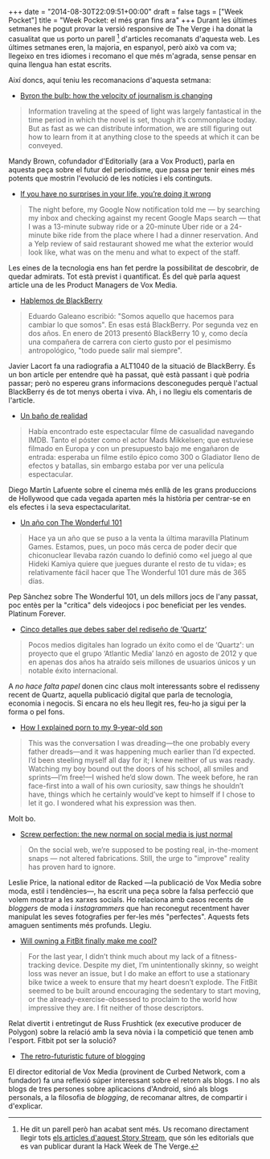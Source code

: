 +++
date = "2014-08-30T22:09:51+00:00"
draft = false
tags = ["Week Pocket"]
title = "Week Pocket: el més gran fins ara"
+++
Durant les últimes setmanes he pogut provar la versió responsive de The Verge i ha donat la casualitat que us porto un parell [^1] d'articles recomanats d'aquesta web. Les últimes setmanes eren, la majoria, en espanyol, però això va com va; llegeixo en tres idiomes i recomano el que més m'agrada, sense pensar en quina llengua han estat escrits. 

<!-- more -->

Així doncs, aquí teniu les recomanacions d'aquesta setmana:

- [Byron the bulb: how the velocity of journalism is changing](http://mobile.theverge.com/m/2014/8/18/6030921/byron-the-bulb-how-the-velocity-of-journalism-is-changing)

> Information traveling at the speed of light was largely fantastical in the time period in which the novel is set, though it’s commonplace today. But as fast as we can distribute information, we are still figuring out how to learn from it at anything close to the speeds at which it can be conveyed.

Mandy Brown, cofundador d'Editorially (ara a Vox Product), parla en aquesta peça sobre el futur del periodisme, que passa per tenir eines més potents que mostrin l'evolució de les notícies i els continguts.

- [If you have no surprises in your life, you’re doing it wrong](http://www.theverge.com/2014/8/18/6031443/if-you-have-no-surprises-in-your-life-you-re-doing-it-wrong)

> The night before, my Google Now notification told me — by searching my inbox and checking against my recent Google Maps search — that I was a 13-minute subway ride or a 20-minute Uber ride or a 24-minute bike ride from the place where I had a dinner reservation. And a Yelp review of said restaurant showed me what the exterior would look like, what was on the menu and what to expect of the staff. 

Les eines de la tecnologia ens han fet perdre la possibilitat de descobrir, de quedar admirats. Tot està previst i quantificat. És del què parla aquest article una de les Product Managers de Vox Media.

- [Hablemos de BlackBerry](http://alt1040.com/2014/08/hablemos-blackberry)

> Eduardo Galeano escribió: "Somos aquello que hacemos para cambiar lo que somos". En esas está BlackBerry. Por segunda vez en dos años. En enero de 2013 presentó BlackBerry 10 y, como decía una compañera de carrera con cierto gusto por el pesimismo antropológico, "todo puede salir mal siempre".

Javier Lacort fa una radiografia a ALT1040 de la situació de BlackBerry. És un bon article per entendre què ha passat, què està passant i què podria passar; però no espereu grans informacions desconegudes perquè l'actual BlackBerry és de tot menys oberta i viva. Ah, i no llegiu els comentaris de l'article.

- [Un baño de realidad](http://minid.net/2014/08/25/un-ban%CC%83o-de-realidad/)

> Había encontrado este espectacular filme de casualidad navegando IMDB. Tanto el póster como el actor Mads Mikkelsen; que estuviese filmado en Europa y con un presupuesto bajo me engañaron de entrada: esperaba un filme estilo épico como 300 o Gladiator lleno de efectos y batallas, sin embargo estaba por ver una película espectacular.

Diego Martín Lafuente sobre el cinema més enllà de les grans produccions de Hollywood que cada vegada aparten més la història per centrar-se en els efectes i la seva espectacularitat.

- [Un año con The Wonderful 101](http://www.anaitgames.com/noticias/wonderful)

> Hace ya un año que se puso a la venta la última maravilla Platinum Games. Estamos, pues, un poco más cerca de poder decir que chiconuclear llevaba razón cuando lo definió como «el juego al que Hideki Kamiya quiere que juegues durante el resto de tu vida»; es relativamente fácil hacer que The Wonderful 101 dure más de 365 días.

Pep Sànchez sobre The Wonderful 101, un dels millors jocs de l'any passat, poc entès per la "crítica" dels videojocs i poc beneficiat per les vendes. Platinum Forever.

- [Cinco detalles que debes saber del rediseño de ‘Quartz’](http://nohacefaltapapel.com/2014/08/25/cinco-detalles-que-debes-saber-del-rediseno-de-quartz/)

> Pocos medios digitales han logrado un éxito como el de ‘Quartz': un proyecto que el grupo ‘Atlantic Media’ lanzó en agosto de 2012 y que en apenas dos años ha atraído seis millones de usuarios únicos y un notable éxito internacional.

A *no hace falta papel* donen cinc claus molt interessants sobre el redisseny recent de Quartz, aquella publicació digital que parla de tecnologia, economia i negocis. Si encara no els heu llegit res, feu-ho ja sigui per la forma o pel fons. 

- [How I explained porn to my 9-year-old son](http://qz.com/256575/how-i-talked-about-pornography-to-my-nine-year-old-son/)

> This was the conversation I was dreading—the one probably every father dreads—and it was happening much earlier than I’d expected. I’d been steeling myself all day for it; I knew neither of us was ready. Watching my boy bound out the doors of his school, all smiles and sprints—I’m free!—I wished he’d slow down. The week before, he ran face-first into a wall of his own curiosity, saw things he shouldn’t have, things which he certainly would’ve kept to himself if I chose to let it go. I wondered what his expression was then.

Molt bo.

- [Screw perfection: the new normal on social media is just normal](http://mobile.theverge.com/m/2014/8/22/6056251/screw-perfection-the-new-normal-on-social-media-is-just-normal)

> On the social web, we’re supposed to be posting real, in-the-moment snaps — not altered fabrications. Still, the urge to "improve" reality has proven hard to ignore. 

Leslie Price, la national editor de Racked —la publicació de Vox Media sobre moda, estil i tendències—, ha escrit una peça sobre la falsa perfecció que volem mostrar a les xarxes socials. Ho relaciona amb casos recents de *bloggers* de moda i *instagrammers* que han reconegut recentment haver manipulat les seves fotografies per fer-les més "perfectes". Aquests fets amaguen sentiments més profunds. Llegiu.

- [Will owning a FitBit finally make me cool?](http://mobile.theverge.com/m/2014/8/22/6056703/will-owning-a-fitbit-finally-make-me-cool)

> For the last year, I didn’t think much about my lack of a fitness-tracking device. Despite my diet, I’m unintentionally skinny, so weight loss was never an issue, but I do make an effort to use a stationary bike twice a week to ensure that my heart doesn’t explode. The FitBit seemed to be built around encouraging the sedentary to start moving, or the already-exercise-obsessed to proclaim to the world how impressive they are. I fit neither of those descriptors.

Relat divertit i entretingut de Russ Frushtick (ex executive producer de Polygon) sobre la relació amb la seva nòvia i la competició que tenen amb l'esport. Fitbit pot ser la solució?

- [The retro-futuristic future of blogging](http://mobile.theverge.com/m/2014/8/20/6049259/the-future-of-blogging/in/5813818)

El director editorial de Vox Media (provinent de Curbed Network, com a fundador) fa una reflexió súper interessant sobre el retorn als blogs. I no als blogs de tres persones sobre aplicacions d'Android, sinó als blogs personals, a la filosofia de *blogging*, de recomanar altres, de compartir i d'explicar. 

[^1]: He dit un parell però han acabat sent més. Us recomano directament llegir tots [els articles d'aquest Story Stream](http://theverge.com/2014/8/20/6049777/the-future-of-everything), que són les editorials que es van publicar durant la Hack Week de The Verge.